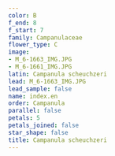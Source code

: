 ```yaml
---
color: B
f_end: 8
f_start: 7
family: Campanulaceae
flower_type: C
image:
- M_6-1663_IMG.JPG
- M_6-1661_IMG.JPG
latin: Campanula scheuchzeri
lead: M_6-1663_IMG.JPG
lead_sample: false
name: index.en
order: Campanula
parallel: false
petals: 5
petals_joined: false
star_shape: false
title: Campanula scheuchzeri
---
```

